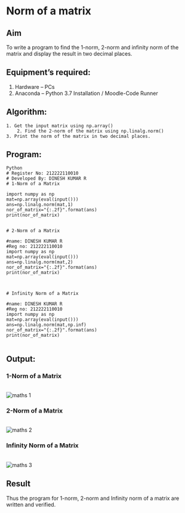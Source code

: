 # Norm of a matrix

## Aim

To write a program to find the 1-norm, 2-norm and infinity norm of the matrix and display the result in two decimal places.

## Equipment’s required:

1.	Hardware – PCs
2.	Anaconda – Python 3.7 Installation / Moodle-Code Runner

## Algorithm:

	1. Get the input matrix using np.array()   
        2. Find the 2-norm of the matrix using np.linalg.norm()
	3. Print the norm of the matrix in two decimal places.
	
## Program:
```
Python
# Register No: 212222110010
# Developed By: DINESH KUMAR R
# 1-Norm of a Matrix

import numpy as np
mat=np.array(eval(input()))
ans=np.linalg.norm(mat,1)
nor_of_matrix="{:.2f}".format(ans)
print(nor_of_matrix)


# 2-Norm of a Matrix

#name: DINESH KUMAR R
#Reg no: 212222110010
import numpy as np
mat=np.array(eval(input()))
ans=np.linalg.norm(mat,2)
nor_of_matrix="{:.2f}".format(ans)
print(nor_of_matrix)



# Infinity Norm of a Matrix

#name: DINESH KUMAR R
#Reg no: 212222110010
import numpy as np
mat=np.array(eval(input()))
ans=np.linalg.norm(mat,np.inf)
nor_of_matrix="{:.2f}".format(ans)
print(nor_of_matrix)


```
## Output:

### 1-Norm of a Matrix

<br>![maths 1](https://user-images.githubusercontent.com/119477784/235362196-7eca6d06-eabf-43c7-8202-daf73cb4c1a2.png)

### 2-Norm of a Matrix

<br>![maths 2](https://user-images.githubusercontent.com/119477784/235362210-c3dbd31f-15bb-469e-8047-6e804f3602f4.png)

### Infinity Norm of a Matrix

<br>![maths 3](https://user-images.githubusercontent.com/119477784/235362219-56c39a99-b215-4b38-9489-328c3a339a22.png)

## Result

Thus the program for 1-norm, 2-norm and Infinity norm of a matrix are written and verified.
